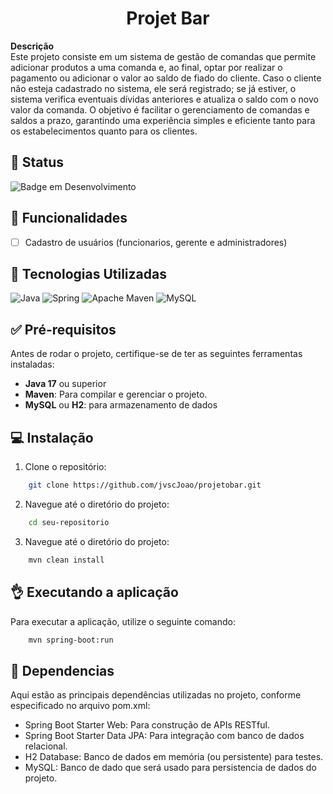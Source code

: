 <h1 align="center"> Projet Bar </h1>

**Descrição**  
Este projeto consiste em um sistema de gestão de comandas que permite adicionar produtos a uma comanda e, ao final, optar por realizar o pagamento ou adicionar o valor ao saldo de fiado do cliente. Caso o cliente não esteja cadastrado no sistema, ele será registrado; se já estiver, o sistema verifica eventuais dívidas anteriores e atualiza o saldo com o novo valor da comanda. O objetivo é facilitar o gerenciamento de comandas e saldos a prazo, garantindo uma experiência simples e eficiente tanto para os estabelecimentos quanto para os clientes.

## 🚩 Status

![Badge em Desenvolvimento](http://img.shields.io/static/v1?label=STATUS&message=EM%20DESENVOLVIMENTO&color=GREEN&style=for-the-badge)

## 🔰 Funcionalidades

- [ ] Cadastro de usuários (funcionarios, gerente e administradores)

## 🔨 Tecnologias Utilizadas

![Java](https://img.shields.io/badge/java-%23ED8B00.svg?style=for-the-badge&logo=openjdk&logoColor=white)
![Spring](https://img.shields.io/badge/spring-%236DB33F.svg?style=for-the-badge&logo=spring&logoColor=white)
![Apache Maven](https://img.shields.io/badge/Apache%20Maven-C71A36?style=for-the-badge&logo=Apache%20Maven&logoColor=white)
![MySQL](https://img.shields.io/badge/mysql-4479A1.svg?style=for-the-badge&logo=mysql&logoColor=white)
  
## ✅ Pré-requisitos

Antes de rodar o projeto, certifique-se de ter as seguintes ferramentas instaladas:

- **Java 17** ou superior
- **Maven**: Para compilar e gerenciar o projeto.
- **MySQL** ou **H2**: para armazenamento de dados

## 💻 Instalação

1. Clone o repositório:
```bash
    git clone https://github.com/jvscJoao/projetobar.git
```

2. Navegue até o diretório do projeto:
```bash
    cd seu-repositorio
```

3. Navegue até o diretório do projeto:
```bash
    mvn clean install
```

## 👌 Executando a aplicação

Para executar a aplicação, utilize o seguinte comando:

```bash
    mvn spring-boot:run
```

## 🔑 Dependencias

Aqui estão as principais dependências utilizadas no projeto, conforme especificado no arquivo pom.xml:

 - Spring Boot Starter Web: Para construção de APIs RESTful.
 - Spring Boot Starter Data JPA: Para integração com banco de dados relacional.
 - H2 Database: Banco de dados em memória (ou persistente) para testes.
 - MySQL: Banco de dado que será usado para persistencia de dados do projeto.